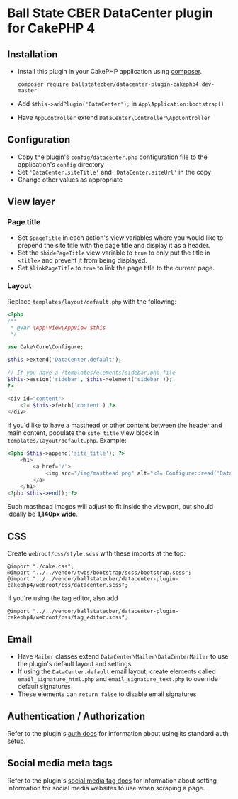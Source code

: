 # Ball State CBER DataCenter plugin for CakePHP 4

## Installation

- Install this plugin in your CakePHP application using [composer](http://getcomposer.org).

  ```
  composer require ballstatecber/datacenter-plugin-cakephp4:dev-master
  ```
- Add `$this->addPlugin('DataCenter');` in `App\Application:bootstrap()`
- Have `AppController` extend `DataCenter\Controller\AppController`

## Configuration
 - Copy the plugin's `config/datacenter.php` configuration file to the application's `config` directory
 - Set `'DataCenter.siteTitle'` and `'DataCenter.siteUrl'` in the copy
 - Change other values as appropriate

## View layer

### Page title
 - Set `$pageTitle` in each action's view variables where you would like to prepend the site title with the page title
   and display it as a header.
 - Set the `$hidePageTitle` view variable to `true` to only put the title in `<title>` and prevent it from being
   displayed.
 - Set `$linkPageTitle` to `true` to link the page title to the current page.

### Layout
Replace `templates/layout/default.php` with the following:
```php
<?php
/**
 * @var \App\View\AppView $this
 */

use Cake\Core\Configure;

$this->extend('DataCenter.default');

// If you have a /templates/elements/sidebar.php file
$this->assign('sidebar', $this->element('sidebar'));
?>

<div id="content">
    <?= $this->fetch('content') ?>
</div>
```

If you'd like to have a masthead or other content between the header and main content,
populate the `site_title` view block in `templates/layout/default.php`. Example:
```php
<?php $this->append('site_title'); ?>
    <h1>
        <a href="/">
            <img src="/img/masthead.png" alt="<?= Configure::read('DataCenter.siteTitle') ?>" />
        </a>
    </h1>
<?php $this->end(); ?>
```
Such masthead images will adjust to fit inside the viewport, but should ideally be **1,140px wide**.

## CSS
Create `webroot/css/style.scss` with these imports at the top:
```
@import "./cake.css";
@import "../../vendor/twbs/bootstrap/scss/bootstrap.scss";
@import "../../vendor/ballstatecber/datacenter-plugin-cakephp4/webroot/css/datacenter.scss";
```

If you're using the tag editor, also add
```
@import "../../vendor/ballstatecber/datacenter-plugin-cakephp4/webroot/css/tag_editor.scss";
```

## Email
- Have `Mailer` classes extend `DataCenter\Mailer\DataCenterMailer` to use the plugin's default layout and settings
- If using the `DataCenter.default` email layout, create elements called `email_signature_html.php` and
  `email_signature_text.php` to override default signatures
- These elements can `return false` to disable email signatures

## Authentication / Authorization
Refer to the plugin's [auth docs](docs/auth.md) for information about using its standard auth setup.

## Social media meta tags
Refer to the plugin's [social media tag docs](docs/social_media_tags.md) for information about setting information for
social media websites to use when scraping a page.
